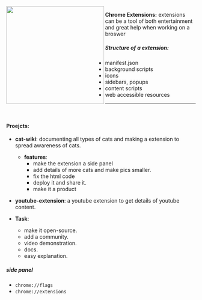 <img align="left" style="width:260px;" src="https://i.pinimg.com/736x/3b/12/af/3b12af457dc84d8801a36222b6ac2aa7.jpg" width="288px">

**Chrome Extensions:** extensions can be a tool of both entertainment and great help when working on a broswer


##### Structure of a extension:
- manifest.json
- background scripts
- icons
- sidebars, popups
- content scripts
- web accessible resources

---

<br>


#### Proejcts:
- **cat-wiki**: documenting all types of cats and making a extension to spread awareness of cats.
    - **features**:
        - make the extension a side panel
        - add details of more cats and make pics smaller.
        - fix the html code 
        - deploy it and share it.
        - make it a product 
- **youtube-extension**: a youtube extension to get details of youtube content.

- **Task**: 
    - make it open-source.
    - add a community.
    - video demonstration.
    - docs.
    - easy explanation.


##### side panel
 - `chrome://flags`
 - `chrome://extensions`
